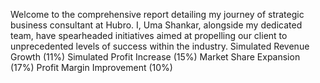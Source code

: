 Welcome to the comprehensive report detailing my journey of strategic business consultant at Hubro. I, Uma Shankar, alongside my dedicated team, have spearheaded initiatives aimed at propelling our client to unprecedented levels of success within the industry.
Simulated Revenue Growth (11%)
Simulated Profit Increase (15%)
Market Share Expansion (17%)
Profit Margin Improvement (10%)
